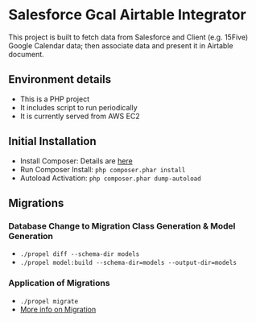 # Salesforce Gcal Airtable Integrator

This project is built to fetch data from Salesforce and Client (e.g. 15Five) Google Calendar data; then associate data 
and present it in Airtable document.
 
## Environment details

* This is a PHP project
* It includes script to run periodically
* It is currently served from AWS EC2

## Initial Installation

* Install Composer: Details are [here](https://getcomposer.org/download/)
* Run Composer Install: `php composer.phar install`
* Autoload Activation: `php composer.phar dump-autoload`

## Migrations

### Database Change to Migration Class Generation & Model Generation
* `./propel diff --schema-dir models`
* `./propel model:build --schema-dir=models --output-dir=models`

### Application of Migrations
* `./propel migrate`
* [More info on Migration](http://propelorm.org/documentation/09-migrations.html)
